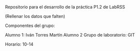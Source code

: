 Repositorio para el desarrollo de la práctica P1.2 de LabRSS

(Rellenar los datos que falten)

Componentes del grupo:

Alumno 1: Iván Torres Martín
Alumno 2
Grupo de laboratorio: GIT

Horario: 10-14
